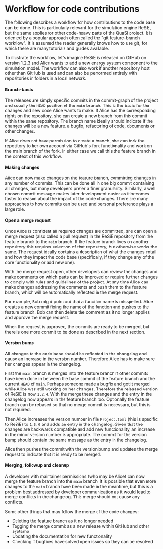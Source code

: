 # Workflow for code contributions
The following describes a workflow for how contributions to the code base can be done.
This is particularly relevant for the simulation engine ReSiE, but the same applies for
other code-heavy parts of the QuaSi project. It is oriented by a popular approach often
called the "git feature-branch workflow". It is assumed the reader generally knows how to
use git, for which there are many tutorials and guides available.

To illustrate the workflow, let's imagine ReSiE is released on GitHub on version 1.2.3
and Alice wants to add a new energy system component to the simulation model. The workflow
can also work if another repository host other than GitHub is used and can also be
performed entirely with repositories in folders in a local network.

#### Branch-basis
The releases are simply specific commits in the commit-graph of the project and usually the
`HEAD` position of the `main` branch. This is the basis for the changes and new code Alice
wants to make. If Alice has the corresponding rights on the repository, she can create a
new branch from this commit within the same repository. The branch name ideally should
indicate if the changes will be a new feature, a bugfix, refactoring of code, documents
or other changes.

If Alice does not have permission to create a branch, she can fork the repository to her
own account via GitHub's fork functionality and work on the main branch of the fork. In
either case we call this the feature branch in the context of this workflow.

#### Making changes
Alice can now make changes on the feature branch, committing changes in any number of
commits. This can be done all in one big commit containing all changes, but many developers
prefer a finer granularity. Similarly, a well chosen commit message makes later development
easier as it becomes faster to reason about the impact of the code changes. There are many
approaches to how commits can be used and personal preference plays a large role.

#### Open a merge request
Once Alice is confident all required changes are committed, she can open a merge request
(also called a pull request) in the ReSiE repository from the feature branch to the `main`
branch. If the feature branch lives on another repository this requires selection of that
repository, but otherwise works the same. The request ideally contains a description of
what the changes entail and how they impact the code base (specifically, if they change any
of the core functionality or add new one).

With the merge request open, other developers can review the changes and make comments on
which parts can be improved or require further changes to comply with rules and guidelines
of the project. At any time Alice can make changes addressing the comments and push them to
the feature branch, which will be automatically reflected in the merge request.

For example, Bob might point out that a function name is misspelled. Alice creates a new
commit fixing the name of the function and pushes to the feature branch. Bob can then
delete the comment as it no longer applies and approve the merge request.

When the request is approved, the commits are ready to be merged, but there is one more
commit to be done as described in the next section.

#### Version bump
All changes to the code base should be reflected in the changelog and cause an increase in
the version number. Therefore Alice has to make sure her changes appear in the changelog.

First the `main` branch is merged into the feature branch if other commits have
been done in between the base commit of the feature branch and the current `HEAD` of `main`.
Perhaps someone made a bugfix and got it merged while Alice was still working on her
changes. Therefore the released version of ReSiE is now `1.2.4`. With the merge these
changes and the entry in the changelog now appears in the feature branch too. Optionally
the feature branch can be rebased so that no merge commit is necessary, but this is not
required.

Then Alice increases the version number in file `Project.toml` (this is specific to ReSiE)
to `1.3.0` and adds an entry in the changelog. Given that the changes are backwards
compatible and add new functionality, an increase in the minor version number is
appropriate. The commit for the version bump should contain the same message as the entry
in the changelog.

Alice then pushes the commit with the version bump and updates the merge request to
indicate that it is ready to be merged.

#### Merging, followup and cleanup
A developer with maintainer permissions (who may be Alice) can now merge the feature branch
into the `main` branch. It is possible that even more changes to the `main` branch have
been made in the meantime, but this is a problem best addressed by developer communication
as it would lead to merge conflicts in the changelog. This merge should not cause any
conflicts.

Some other things that may follow the merge of the code changes:
* Deleting the feature branch as it no longer needed
* Tagging the merge commit as a new release within GitHub and other systems
* Updating the documentation for new functionality
* Checking if bugfixes have solved open issues so they can be resolved

